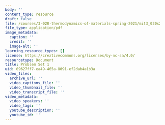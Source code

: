 ```yaml
---
body: ''
content_type: resource
draft: false
file: /courses/3-020-thermodynamics-of-materials-spring-2021/mit3_020s21_pset01.pdf
file_type: application/pdf
image_metadata:
  caption: ''
  credit: ''
  image-alt: ''
learning_resource_types: []
license: https://creativecommons.org/licenses/by-nc-sa/4.0/
resourcetype: Document
title: Problem Set 1
uid: 09627ff7-ea49-465a-8091-ef2dab4a1b3a
video_files:
  archive_url: ''
  video_captions_file: ''
  video_thumbnail_file: ''
  video_transcript_file: ''
video_metadata:
  video_speakers: ''
  video_tags: ''
  youtube_description: ''
  youtube_id: ''
---
```

